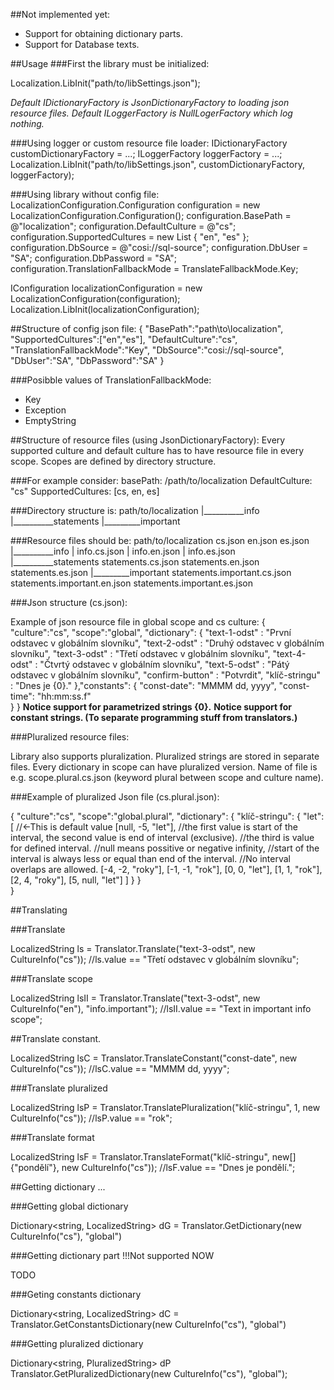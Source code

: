 ##Not implemented yet:
* Support for obtaining dictionary parts.
* Support for Database texts.


##Usage
###First the library must be initialized:

Localization.LibInit("path/to/libSettings.json");

*Default IDictionaryFactory is JsonDictionaryFactory to loading json resource files.*
*Default ILoggerFactory is NullLogerFactory which log nothing.*

###Using logger or custom resource file loader:
IDictionaryFactory customDictionaryFactory = ...;
ILoggerFactory loggerFactory = ...;
Localization.LibInit("path/to/libSettings.json", customDictionaryFactory, loggerFactory);

###Using library without config file:
LocalizationConfiguration.Configuration configuration = new LocalizationConfiguration.Configuration();
            configuration.BasePath = @"localization";
            configuration.DefaultCulture = @"cs";
            configuration.SupportedCultures = new List<string> { "en", "es" };
            configuration.DbSource = @"cosi://sql-source";
            configuration.DbUser = "SA";
            configuration.DbPassword = "SA";
            configuration.TranslationFallbackMode = TranslateFallbackMode.Key;
			
IConfiguration localizationConfiguration = new LocalizationConfiguration(configuration);
Localization.LibInit(localizationConfiguration);

##Structure of config json file:
{
	"BasePath":"path\\to\\localization",
	"SupportedCultures":["en","es"],
	"DefaultCulture":"cs",
	"TranslationFallbackMode":"Key",
	"DbSource":"cosi://sql-source",
	"DbUser":"SA",
	"DbPassword":"SA"
}

###Posibble values of TranslationFallbackMode:
* Key
* Exception
* EmptyString

##Structure of resource files (using JsonDictionaryFactory):
Every supported culture and default culture has to have resource file in every scope.
Scopes are defined by directory structure.

###For example consider:
basePath: /path/to/localization
DefaultCulture: "cs"
SupportedCultures: [cs, en, es]

###Directory structure is:
path/to/localization
			|__________info
			|__________statements
							|_________important
							
###Resource files should be:
path/to/localization
		cs.json
		en.json
		es.json
			|__________info
			|		   info.cs.json
			|		   info.en.json
			|		   info.es.json
			|__________statements
					   statements.cs.json
					   statements.en.json
					   statements.es.json
							|_________important
									  statements.important.cs.json
									  statements.important.en.json
									  statements.important.es.json

###Json structure (cs.json):

Example of json resource file in global scope and cs culture:
{
	"culture":"cs",
	"scope":"global",
	"dictionary": {
		"text-1-odst" : "První odstavec v globálním slovníku",
		"text-2-odst" : "Druhý odstavec v globálním slovníku",
		"text-3-odst" : "Třetí odstavec v globálním slovníku",
		"text-4-odst" : "Čtvrtý odstavec v globálním slovníku",
		"text-5-odst" : "Pátý odstavec v globálním slovníku",
		"confirm-button" : "Potvrdit",
		"klíč-stringu" : "Dnes je {0}."
	},"constants": {
		"const-date": "MMMM dd, yyyy",
		"const-time": "hh:mm:ss.f"	
	}
}
**Notice support for parametrized strings {0}.**
**Notice support for constant strings. (To separate programming stuff from translators.)**

###Pluralized resource files:

Library also supports pluralization. Pluralized strings are stored in separate files.
Every dictionary in scope can have pluralized version. Name of file is e.g. scope.plural.cs.json 
(keyword plural between scope and culture name).

###Example of pluralized Json file (cs.plural.json):

{
	"culture":"cs",
	"scope":"global.plural",
	"dictionary": {
		"klíč-stringu": {
			"let": [ //<-This is default value
				[null, -5, "let"], 
				//the first value is start of the interval, the second value is end of interval (exclusive).
				//the third is value for defined interval.
				//null means possitive or negative infinity,
				//start of the interval is always less or equal than end of the interval.
				//No interval overlaps are allowed.
				[-4, -2, "roky"],
				[-1, -1, "rok"],
				[0, 0, "let"],
				[1, 1, "rok"],
				[2, 4, "roky"],
				[5, null, "let"]
			]
		}
	}	
}


##Translating

###Translate

LocalizedString ls = Translator.Translate("text-3-odst", new CultureInfo("cs"));
//ls.value == "Třetí odstavec v globálním slovníku";

###Translate scope

LocalizedString lsII = Translator.Translate("text-3-odst", new CultureInfo("en"), "info.important");
//lsII.value == "Text in important info scope";

##Translate constant.

LocalizedString lsC = Translator.TranslateConstant("const-date", new CultureInfo("cs"));
//lsC.value == "MMMM dd, yyyy";

###Translate pluralized

LocalizedString lsP = Translator.TranslatePluralization("klíč-stringu", 1, new CultureInfo("cs"));
//lsP.value == "rok";

###Translate format

LocalizedString lsF = Translator.TranslateFormat("klíč-stringu", new[] {"pondělí"}, new CultureInfo("cs"));
//lsF.value == "Dnes je pondělí.";

##Getting dictionary
...

###Getting global dictionary

Dictionary<string, LocalizedString> dG = Translator.GetDictionary(new CultureInfo("cs"), "global")

###Getting dictionary part !!!Not supported NOW

TODO

###Geting constants dictionary

Dictionary<string, LocalizedString> dC = Translator.GetConstantsDictionary(new CultureInfo("cs"), "global")

###Getting pluralized dictionary

Dictionary<string, PluralizedString> dP Translator.GetPluralizedDictionary(new CultureInfo("cs"), "global");
